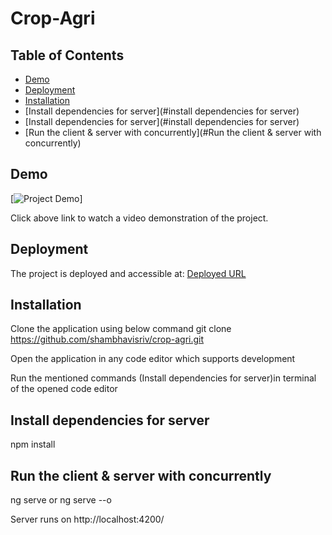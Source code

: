 # Crop-Agri

## Table of Contents

- [Demo](#demo)
- [Deployment](#deployment)
- [Installation](#installation)
- [Install dependencies for server](#install dependencies for server)
- [Install dependencies for server](#install dependencies for server)
- [Run the client & server with concurrently](#Run the client & server with concurrently)


## Demo

[![Project Demo](https://drive.google.com/file/d/12pEeFe1GwaNrjjKc02l72Z2ONxjabDv9/view?usp=sharing)]

Click above link to watch a video demonstration of the project.

## Deployment

The project is deployed and accessible at: [Deployed URL](https://shambhavisriv.github.io/deploy-crop-agri/)

## Installation

Clone the application using below command git clone https://github.com/shambhavisriv/crop-agri.git

Open the application in any code editor which supports development

Run the mentioned commands (Install dependencies for server)in terminal of the opened code editor

## Install dependencies for server
npm install

## Run the client & server with concurrently
ng serve or ng serve --o

Server runs on http://localhost:4200/

